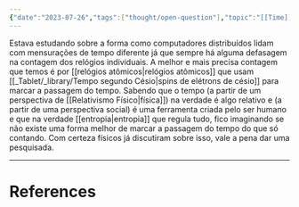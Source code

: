 ```yaml
---
{"date":"2023-07-26","tags":["thought/open-question"],"topic":"[[Time]]","publish":true,"PassFrontmatter":true}
---
```


Estava estudando sobre a forma como computadores distribuídos lidam com mensurações de tempo diferente já que sempre há alguma defasagem na contagem dos relógios individuais. A melhor e mais precisa contagem que temos é por [[relógios atômicos\|relógios atômicos]] que usam [[_Tablet/_library/Tempo segundo Césio\|spins de elétrons de césio]] para marcar a passagem do tempo. Sabendo que o tempo (a partir de um perspectiva de [[Relativismo Físico\|física]]) na verdade é algo relativo e (a partir de uma perspectiva social) é uma ferramenta criada pelo ser humano e que na verdade [[entropia\|entropia]] que regula tudo, fico imaginando se não existe uma forma melhor de marcar a passagem do tempo do que só contando. Com certeza físicos já discutiram sobre isso, vale a pena dar uma pesquisada.

---
# References
>